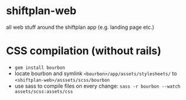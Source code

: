shiftplan-web
=============

all web stuff around the shiftplan app (e.g. landing page etc.)


CSS compilation (without rails)
===============================

* `gem install bourbon`
* locate bourbon and symlink `<bourbon>/app/assets/stylesheets/` to `<shiftplan-web>/asssets/scss/bourbon`
* use sass to compile files on every change: `sass -r bourbon --watch assets/scss:assets/css`